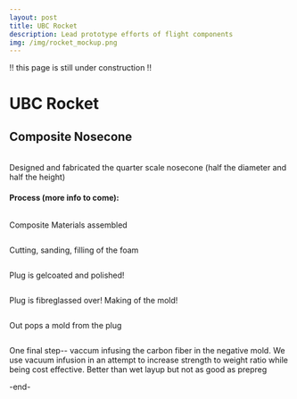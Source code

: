 ```yaml
---
layout: post
title: UBC Rocket 
description: Lead prototype efforts of flight components
img: /img/rocket_mockup.png
---
```

!! this page is still under construction !!
<h1> UBC Rocket </h1>
<h2> Composite Nosecone </h2>

<br/>
Designed and fabricated the quarter scale nosecone (half the diameter and half the height)
<br/>
<div>
  <img src="{{ site.baseurl }}/img/comp_cad.png" alt="" title=""/>
</div>


<h4> Process (more info to come): </h4>

<div class="img_row">
  <img class="col two" src="{{ site.baseurl }}/img/comp_materials.JPG" alt="" title="composite materials"/>
  <p> Composite Materials assembled </p>
</div>
<div class="img_row">
  <img class="col two" src="{{ site.baseurl }}/img/comp_foam.JPG" alt="" title=""/>
  <p> Cutting, sanding, filling of the foam </p>
</div>
<div class="img_row">
  <img class="col two" src="{{ site.baseurl }}/img/comp_gelcoat.JPG" alt="" title=""/>
  <p> Plug is gelcoated and polished! </p>
</div>
<div class="img_row">
  <img class="col two" src="{{ site.baseurl }}/img/comp_fibreglass.JPG" alt="" title=""/>
  <p> Plug is fibreglassed over! Making of the mold! </p>
</div>
<div class="img_row">
  <img class="col two" src="{{ site.baseurl }}/img/comp_postpull" alt="" title=""/>
  <p> Out pops a mold from the plug </p>
</div>
<div class="img_row">
  <img class="col two" src="{{ site.baseurl }}/img/comp_infusion.JPG" alt="" title=""/>
  <p> One final step-- vaccum infusing the carbon fiber in the negative mold. We use vacuum infusion in an attempt to increase strength to weight ratio while being cost effective. Better than wet layup but not as good as prepreg</p>
</div>


-end-
<br/><br/>